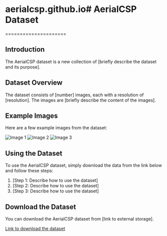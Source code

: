 # aerialcsp.github.io# AerialCSP Dataset
=====================

## Introduction

The AerialCSP dataset is a new collection of [briefly describe the dataset and its purpose].

## Dataset Overview

The dataset consists of [number] images, each with a resolution of [resolution]. The images are [briefly describe the content of the images].

## Example Images

Here are a few example images from the dataset:

![Image 1](image1.jpg)
![Image 2](image2.jpg)
![Image 3](image3.jpg)

## Using the Dataset

To use the AerialCSP dataset, simply download the data from the link below and follow these steps:

1. [Step 1: Describe how to use the dataset]
2. [Step 2: Describe how to use the dataset]
3. [Step 3: Describe how to use the dataset]

## Download the Dataset

You can download the AerialCSP dataset from [link to external storage].

[Link to download the dataset](https://example.com/download-link)